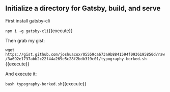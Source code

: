 ## Initialize a directory for Gatsby, build, and serve

First install gatsby-cli

`npm i -g gatsby-cli`{{execute}}

Then grab my gist:

`wget https://gist.github.com/joshuacox/05559ca673a9b8841594f0936195850d/raw/3a692e1737abb2c22f44a269e5c28f2bdb319c01/typography-borked.sh `{{execute}}

And execute it:

`bash typography-borked.sh`{{execute}}

